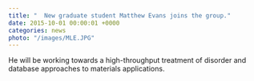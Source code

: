 ```yaml
---
title: "  New graduate student Matthew Evans joins the group."
date: 2015-10-01 00:00:01 +0000
categories: news
photo: "/images/MLE.JPG"
---
```



 He will be working towards a high-throughput treatment of disorder and database approaches to materials applications.
